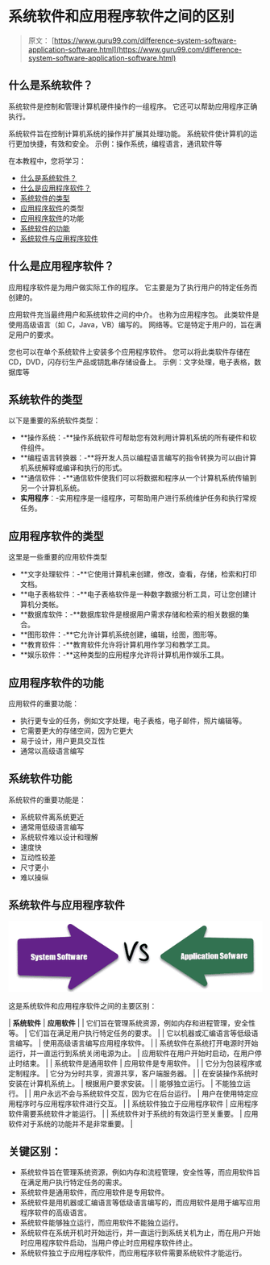 # 系统软件和应用程序软件之间的区别

> 原文： [https://www.guru99.com/difference-system-software-application-software.html](https://www.guru99.com/difference-system-software-application-software.html)

## 什么是系统软件？

系统软件是控制和管理计算机硬件操作的一组程序。 它还可以帮助应用程序正确执行。

系统软件旨在控制计算机系统的操作并扩展其处理功能。 系统软件使计算机的运行更加快捷，有效和安全。 示例：操作系统，编程语言，通讯软件等

在本教程中，您将学习：

*   [什么是系统软件？](#1)
*   [什么是应用程序软件？](#2)
*   [系统软件的类型](#3)
*   [应用程序软件](#4)的类型
*   [应用程序软件](#5)的功能
*   [系统软件的功能](#6)
*   [系统软件与应用程序软件](#7)

## 什么是应用程序软件？

应用程序软件是为用户做实际工作的程序。 它主要是为了执行用户的特定任务而创建的。

应用软件充当最终用户和系统软件之间的中介。 也称为应用程序包。 此类软件是使用高级语言（如 C，Java，VB）编写的。 网络等。它是特定于用户的，旨在满足用户的要求。

您也可以在单个系统软件上安装多个应用程序软件。 您可以将此类软件存储在 CD，DVD，闪存衍生产品或钥匙串存储设备上。 示例：文字处理，电子表格，数据库等

## 系统软件的类型

以下是重要的系统软件类型：

*   **操作系统：-**操作系统软件可帮助您有效利用计算机系统的所有硬件和软件组件。
*   **编程语言转换器：-**将开发人员以编程语言编写的指令转换为可以由计算机系统解释或编译和执行的形式。
*   **通信软件：-**通信软件使我们可以将数据和程序从一个计算机系统传输到另一个计算机系统。
*   **实用程序**：-实用程序是一组程序，可帮助用户进行系统维护任务和执行常规任务。

## 应用程序软件的类型

这里是一些重要的应用软件类型

*   **文字处理软件：-**它使用计算机来创建，修改，查看，存储，检索和打印文档。
*   **电子表格软件：-**电子表格软件是一种数字数据分析工具，可让您创建计算机分类帐。
*   **数据库软件：-**数据库软件是根据用户需求存储和检索的相关数据的集合。
*   **图形软件：-**它允许计算机系统创建，编辑，绘图，图形等。
*   **教育软件：-**教育软件允许将计算机用作学习和教学工具。
*   **娱乐软件：-**这种类型的应用程序允许将计算机用作娱乐工具。

## 应用程序软件的功能

应用软件的重要功能：

*   执行更专业的任务，例如文字处理，电子表格，电子邮件，照片编辑等。
*   它需要更大的存储空间，因为它更大
*   易于设计，用户更具交互性
*   通常以高级语言编写

## 系统软件功能

系统软件的重要功能是：

*   系统软件离系统更近
*   通常用低级语言编写
*   系统软件难以设计和理解
*   速度快
*   互动性较差
*   尺寸更小
*   难以操纵

## 系统软件与应用程序软件

![](img/69eec9271a606398e95a17ef4a72e2b2.png)

这是系统软件和应用程序软件之间的主要区别：

| **系统软件** | **应用软件** |
| 它们旨在管理系统资源，例如内存和进程管理，安全性等。 | 它们旨在满足用户执行特定任务的要求。 |
| 它以机器或汇编语言等低级语言编写。 | 使用高级语言编写应用程序软件。 |
| 系统软件在系统打开电源时开始运行，并一直运行到系统关闭电源为止。 | 应用软件在用户开始时启动，在用户停止时结束。 |
| 系统软件是通用软件 | 应用软件是专用软件。 |
| 它分为包装程序或定制程序。 | 它分为分时共享，资源共享，客户端服务器。 |
| 在安装操作系统时安装在计算机系统上。 | 根据用户要求安装。 |
| 能够独立运行。 | 不能独立运行。 |
| 用户永远不会与系统软件交互，因为它在后台运行。 | 用户在使用特定应用程序时与应用程序软件进行交互。 |
| 系统软件独立于应用程序软件 | 应用程序软件需要系统软件才能运行。 |
| 系统软件对于系统的有效运行至关重要。 | 应用软件对于系统的功能并不是非常重要。 |

## 关键区别：

*   系统软件旨在管理系统资源，例如内存和流程管理，安全性等，而应用软件旨在满足用户执行特定任务的需求。
*   系统软件是通用软件，而应用软件是专用软件。
*   系统软件是用机器或汇编语言等低级语言编写的，而应用软件是用于编写应用程序软件的高级语言。
*   系统软件能够独立运行，而应用软件不能独立运行。
*   系统软件在系统开机时开始运行，并一直运行到系统关机为止，而在用户开始时应用程序软件启动，当用户停止时应用程序软件终止。
*   系统软件独立于应用程序软件，而应用程序软件需要系统软件才能运行。